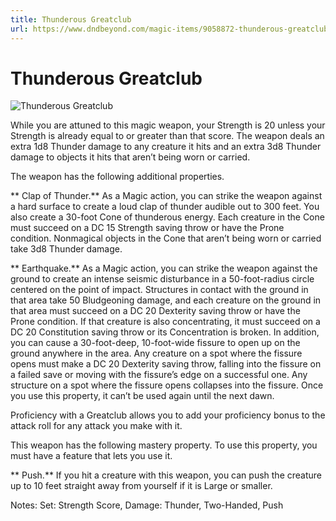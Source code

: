 ```yaml
---
title: Thunderous Greatclub
url: https://www.dndbeyond.com/magic-items/9058872-thunderous-greatclub
---
```


# Thunderous Greatclub

![Thunderous Greatclub](thunderous-greatclub.png)

While you are attuned to this magic weapon, your Strength is 20 unless your Strength is already equal to or greater than that score. The weapon deals an extra 1d8 Thunder damage to any creature it hits and an extra 3d8 Thunder damage to objects it hits that aren’t being worn or carried.

The weapon has the following additional properties.

** Clap of Thunder.** As a Magic action, you can strike the weapon against a hard surface to create a loud clap of thunder audible out to 300 feet. You also create a 30-foot Cone of thunderous energy. Each creature in the Cone must succeed on a DC 15 Strength saving throw or have the Prone condition. Nonmagical objects in the Cone that aren’t being worn or carried take 3d8 Thunder damage.

** Earthquake.** As a Magic action, you can strike the weapon against the ground to create an intense seismic disturbance in a 50-foot-radius circle centered on the point of impact. Structures in contact with the ground in that area take 50 Bludgeoning damage, and each creature on the ground in that area must succeed on a DC 20 Dexterity saving throw or have the Prone condition. If that creature is also concentrating, it must succeed on a DC 20 Constitution saving throw or its Concentration is broken. In addition, you can cause a 30-foot-deep, 10-foot-wide fissure to open up on the ground anywhere in the area. Any creature on a spot where the fissure opens must make a DC 20 Dexterity saving throw, falling into the fissure on a failed save or moving with the fissure’s edge on a successful one. Any structure on a spot where the fissure opens collapses into the fissure. Once you use this property, it can’t be used again until the next dawn.


Proficiency with a Greatclub allows you to add your proficiency bonus to the attack roll for any attack you make with it.

This weapon has the following mastery property. To use this property, you must have a feature that lets you use it.

** Push.** If you hit a creature with this weapon, you can push the creature up to 10 feet straight away from yourself if it is Large or smaller.

Notes: Set: Strength Score, Damage: Thunder, Two-Handed, Push